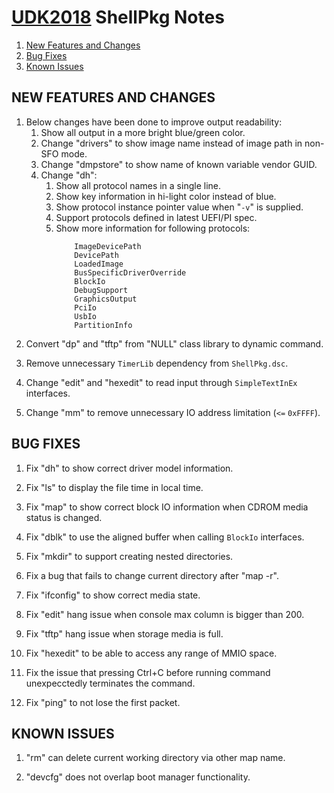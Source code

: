 # [UDK2018]( https://github.com/tianocore/tianocore.github.io/wiki/UDK2018) ShellPkg  Notes

1. [New Features and Changes](#new-features-and-changes)
2. [Bug Fixes](#bug-fixes)
3. [Known Issues](#known-issues)




##                                               NEW FEATURES AND CHANGES

1.  Below changes have been done to improve output readability:
      1) Show all output in a more bright blue/green color.
      2) Change "drivers" to show image name instead of image path in non-SFO mode.
      3) Change "dmpstore" to show name of known variable vendor GUID.
      4) Change "dh":<br>
           1) Show all protocol names in a single line.
           2) Show key information in hi-light color instead of blue.
           3) Show protocol instance pointer value when "`-v`" is supplied.
           4) Support protocols defined in latest UEFI/PI spec.
           5) Show more information for following protocols:
```
              ImageDevicePath
              DevicePath
              LoadedImage
              BusSpecificDriverOverride
              BlockIo
              DebugSupport
              GraphicsOutput
              PciIo
              UsbIo
              PartitionInfo
```

2.  Convert "dp" and "tftp" from "NULL" class library to dynamic command.

3.  Remove unnecessary `TimerLib` dependency from `ShellPkg.dsc`.

4.  Change "edit" and "hexedit" to read input through `SimpleTextInEx` interfaces.

5.  Change "mm" to remove unnecessary IO address limitation (`<=` `0xFFFF`).


##                                                       BUG FIXES

1.  Fix "dh" to show correct driver model information.

2.  Fix "ls" to display the file time in local time.

3.  Fix "map" to show correct block IO information when CDROM media status is changed.

5.  Fix "dblk" to use the aligned buffer when calling `BlockIo` interfaces.

6.  Fix "mkdir" to support creating nested directories.

7.  Fix a bug that fails to change current directory after "map -r".

8.  Fix "ifconfig" to show correct media state.

9.  Fix "edit" hang issue when console max column is bigger than 200.

10. Fix "tftp" hang issue when storage media is full.

11. Fix "hexedit" to be able to access any range of MMIO space.

12. Fix the issue that pressing Ctrl+C before running command unexpecctedly terminates the command.

13. Fix "ping" to not lose the first packet.

##                                                    KNOWN ISSUES

1.  "rm" can delete current working directory via other map name.

2.  "devcfg" does not overlap boot manager functionality.

